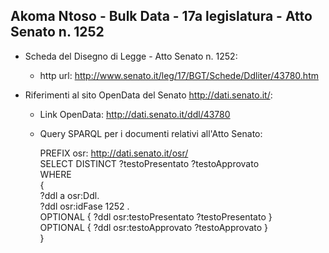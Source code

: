 ## Akoma Ntoso - Bulk Data - 17a legislatura - Atto Senato n. 1252 ##

* Scheda del Disegno di Legge - Atto Senato n. 1252:
	* http url: http://www.senato.it/leg/17/BGT/Schede/Ddliter/43780.htm

* Riferimenti al sito OpenData del Senato http://dati.senato.it/:
	* Link OpenData: http://dati.senato.it/ddl/43780
	* Query SPARQL per i documenti relativi all'Atto Senato:

        PREFIX osr: <http://dati.senato.it/osr/>  
		SELECT DISTINCT ?testoPresentato ?testoApprovato  
		WHERE  
		{  
		    ?ddl a osr:Ddl.  
		    ?ddl osr:idFase 1252 .  
		    OPTIONAL { ?ddl osr:testoPresentato ?testoPresentato }  
		    OPTIONAL { ?ddl osr:testoApprovato ?testoApprovato }  
		}
		